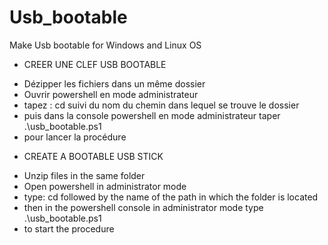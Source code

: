 # Usb_bootable
Make Usb bootable for Windows and Linux OS


* CREER UNE CLEF USB BOOTABLE

- Dézipper les fichiers dans un même dossier
- Ouvrir powershell en mode administrateur
- tapez : cd suivi du nom du chemin dans lequel se trouve le dossier
- puis dans la console powershell en mode administrateur taper .\usb_bootable.ps1
-  pour lancer la procédure

* CREATE A BOOTABLE USB STICK

- Unzip files in the same folder
- Open powershell in administrator mode
- type: cd followed by the name of the path in which the folder is located
- then in the powershell console in administrator mode type .\usb_bootable.ps1
-  to start the procedure

